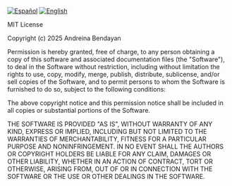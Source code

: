[![Español](https://img.shields.io/badge/LEER_EN_ESPAÑOL-red?style=for-the-badge)](MIT_LICENSE_EN.md)
[![English](https://img.shields.io/badge/READ_IN_ENGLISH-blue?style=for-the-badge)](LICENCIA_MIT_ES.md)

MIT License

Copyright (c) 2025 Andreina Bendayan

Permission is hereby granted, free of charge, to any person obtaining a copy
of this software and associated documentation files (the "Software"), to deal
in the Software without restriction, including without limitation the rights
to use, copy, modify, merge, publish, distribute, sublicense, and/or sell
copies of the Software, and to permit persons to whom the Software is
furnished to do so, subject to the following conditions:

The above copyright notice and this permission notice shall be included in all
copies or substantial portions of the Software.

THE SOFTWARE IS PROVIDED "AS IS", WITHOUT WARRANTY OF ANY KIND, EXPRESS OR
IMPLIED, INCLUDING BUT NOT LIMITED TO THE WARRANTIES OF MERCHANTABILITY,
FITNESS FOR A PARTICULAR PURPOSE AND NONINFRINGEMENT. IN NO EVENT SHALL THE
AUTHORS OR COPYRIGHT HOLDERS BE LIABLE FOR ANY CLAIM, DAMAGES OR OTHER
LIABILITY, WHETHER IN AN ACTION OF CONTRACT, TORT OR OTHERWISE, ARISING FROM,
OUT OF OR IN CONNECTION WITH THE SOFTWARE OR THE USE OR OTHER DEALINGS IN THE
SOFTWARE.
